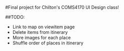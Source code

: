 #Final project for Chilton's COMS4170 UI Design class!

##TODO:
* Link to map on viewitem page
* Delete items from itinerary
* More images for each place
* Shuffle order of places in itinerary  
